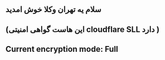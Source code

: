 سلام یه تهران وکلا خوش امدید      
----------------------------------------------------------------------------------------------------------------------
                                                                                                                                                                                                                                             
(این هاست گواهی امنیتی cloudflare SLL دارد )
----
Current encryption mode: Full
----

